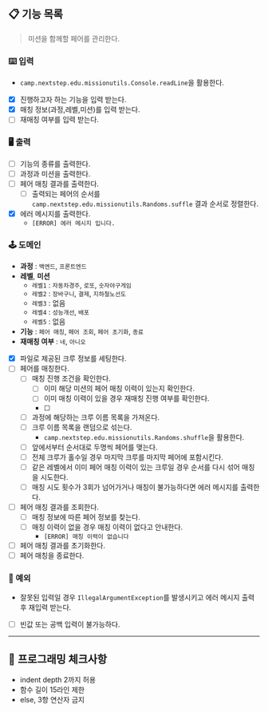 ## 📋 기능 목록

> 미션을 함께할 페어를 관리한다.

### ⌨️ 입력

- `camp.nextstep.edu.missionutils.Console.readLine`을 활용한다.
- [x] 진행하고자 하는 기능을 입력 받는다.
- [x] 매칭 정보(과정,레벨,미션)를 입력 받는다.
- [ ] 재매칭 여부를 입력 받는다.

### 🖥 출력

- [ ] 기능의 종류를 출력한다.
- [ ] 과정과 미션을 출력한다.
- [ ] 페어 매칭 결과를 출력한다.
    - [ ] 출력되는 페어의 순서를 `camp.nextstep.edu.missionutils.Randoms.suffle` 결과 순서로 정렬한다.
- [x] 에러 메시지를 출력한다.
    - `[ERROR] 에러 메시지 입니다.`

### 🕹️ 도메인

- **과정** : `백엔드`, `프론트엔드`
- **레벨**, **미션**
    - `레벨1` : `자동차경주`, `로또`, `숫자야구게임`
    - `레벨2` : `장바구니`, `결제`, `지하철노선도`
    - `레벨3` : 없음
    - `레벨4` : `성능개선`, `배포`
    - `레벨5` : 없음
- **기능** : `페어 매칭`, `페어 조회`, `페어 초기화`, `종료`
- **재매칭 여부** : `네`, `아니오`
- [x] 파일로 제공된 크루 정보를 세팅한다.
- [ ] 페어를 매칭한다.
    - [ ] 매칭 진행 조건을 확인한다.
        - [ ] 이미 해당 미션의 페어 매칭 이력이 있는지 확인한다.
        - [ ] 이미 매칭 이력이 있을 경우 재매칭 진행 여부를 확인한다.
        - [ ] 
    - [ ] 과정에 해당하는 크루 이름 목록을 가져온다.
    - [ ] 크루 이름 목록을 랜덤으로 섞는다.
        - `camp.nextstep.edu.missionutils.Randoms.shuffle`을 활용한다.
    - [ ] 앞에서부터 순서대로 두명씩 페어를 맺는다.
    - [ ] 전체 크루가 홀수일 경우 마지막 크루를 마지막 페어에 포함시킨다.
    - [ ] 같은 레벨에서 이미 페어 매칭 이력이 있는 크루일 경우 순서를 다시 섞어 매칭을 시도한다.
    - [ ] 매칭 시도 횟수가 3회가 넘어가거나 매칭이 불가능하다면 에러 메시지를 출력한다.
- [ ] 페어 매칭 결과를 조회한다.
    - [ ] 매칭 정보에 따른 페어 정보를 찾는다.
    - [ ] 매칭 이력이 없을 경우 매칭 이력이 없다고 안내한다.
        - `[ERROR] 매칭 이력이 없습니다`
- [ ] 페어 매칭 결과를 초기화한다.
- [ ] 페어 매칭을 종료한다.

### 🧨 예외

- 잘못된 입력일 경우 `IllegalArgumentException`를 발생시키고 에러 메시지 출력 후 재입력 받는다.
- [ ] 빈값 또는 공백 입력이 불가능하다.

---

## 🏁 프로그래밍 체크사항

- indent depth 2까지 허용
- 함수 길이 15라인 제한
- else, 3항 연산자 금지
